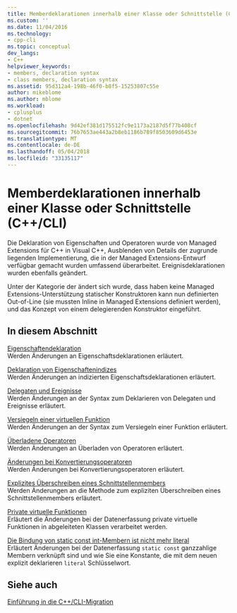 ```yaml
---
title: Memberdeklarationen innerhalb einer Klasse oder Schnittstelle (C + c++ / CLI) | Microsoft Docs
ms.custom: ''
ms.date: 11/04/2016
ms.technology:
- cpp-cli
ms.topic: conceptual
dev_langs:
- C++
helpviewer_keywords:
- members, declaration syntax
- class members, declaration syntax
ms.assetid: 95d312a4-198b-46f0-b8f5-15253807c55e
author: mikeblome
ms.author: mblome
ms.workload:
- cplusplus
- dotnet
ms.openlocfilehash: 9d42ef381d175512fc9e1173a2187d5f77b408cf
ms.sourcegitcommit: 76b7653ae443a2b8eb1186b789f8503609d6453e
ms.translationtype: MT
ms.contentlocale: de-DE
ms.lasthandoff: 05/04/2018
ms.locfileid: "33135117"
---
```

# <a name="member-declarations-within-a-class-or-interface-ccli"></a>Memberdeklarationen innerhalb einer Klasse oder Schnittstelle (C++/CLI)
Die Deklaration von Eigenschaften und Operatoren wurde von Managed Extensions für C++ in Visual C++, Ausblenden von Details der zugrunde liegenden Implementierung, die in der Managed Extensions-Entwurf verfügbar gemacht wurden umfassend überarbeitet. Ereignisdeklarationen wurden ebenfalls geändert.  
  
 Unter der Kategorie der ändert sich wurde, dass haben keine Managed Extensions-Unterstützung statischer Konstruktoren kann nun definierten Out-of-Line (sie mussten Inline in Managed Extensions definiert werden), und das Konzept von einem delegierenden Konstruktor eingeführt.  
  
## <a name="in-this-section"></a>In diesem Abschnitt  
 [Eigenschaftendeklaration](../dotnet/property-declaration.md)  
 Werden Änderungen an Eigenschaftsdeklarationen erläutert.  
  
 [Deklaration von Eigenschaftenindizes](../dotnet/property-index-declaration.md)  
 Werden Änderungen an indizierten Eigenschaftsdeklarationen erläutert.  
  
 [Delegaten und Ereignisse](../dotnet/delegates-and-events.md)  
 Werden Änderungen an der Syntax zum Deklarieren von Delegaten und Ereignisse erläutert.  
  
 [Versiegeln einer virtuellen Funktion](../dotnet/sealing-a-virtual-function.md)  
 Werden Änderungen an der Syntax zum Versiegeln einer Funktion erläutert.  
  
 [Überladene Operatoren](../dotnet/overloaded-operators.md)  
 Werden Änderungen an Überladen von Operatoren erläutert.  
  
 [Änderungen bei Konvertierungsoperatoren](../dotnet/changes-to-conversion-operators.md)  
 Werden Änderungen bei Konvertierungsoperatoren erläutert.  
  
 [Explizites Überschreiben eines Schnittstellenmembers](../dotnet/explicit-override-of-an-interface-member.md)  
 Werden Änderungen an die Methode zum expliziten Überschreiben eines Schnittstellenmembers erläutert.  
  
 [Private virtuelle Funktionen](../dotnet/private-virtual-functions.md)  
 Erläutert die Änderungen bei der Datenerfassung private virtuelle Funktionen in abgeleiteten Klassen verarbeitet werden.  
  
 [Die Bindung von static const int-Membern ist nicht mehr literal](../dotnet/static-const-int-linkage-is-no-longer-literal.md)  
 Erläutert Änderungen bei der Datenerfassung `static const` ganzzahlige Membern verknüpft sind und wie Sie eine Konstante, die mit dem neuen explizit deklarieren `literal` Schlüsselwort.  
  
## <a name="see-also"></a>Siehe auch  
 [Einführung in die C++/CLI-Migration](../dotnet/cpp-cli-migration-primer.md)